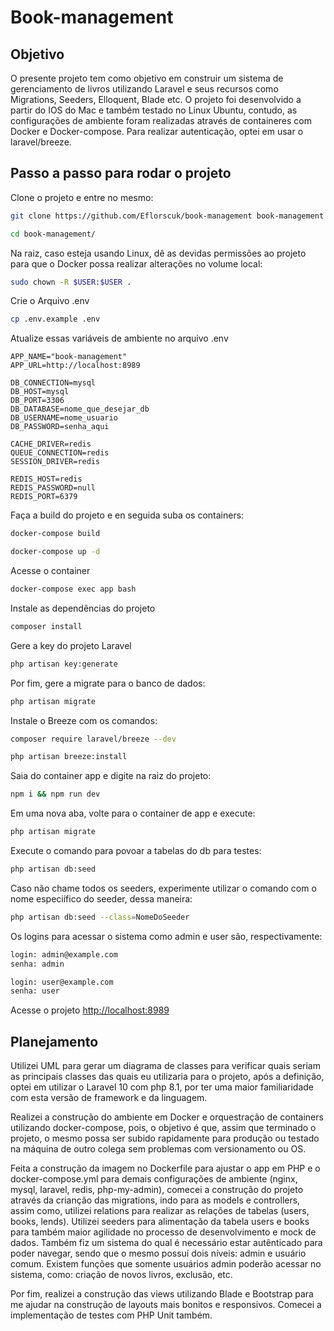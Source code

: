 # Book-management

## Objetivo

O presente projeto tem como objetivo em construir um sistema de gerenciamento de livros utilizando Laravel e seus recursos como Migrations, Seeders, Elloquent, Blade etc. O projeto foi desenvolvido a partir do IOS do Mac e também testado no Linux Ubuntu, contudo, as configurações de ambiente foram realizadas através de containeres com Docker e Docker-compose. Para realizar autenticação, optei em usar o laravel/breeze.

## Passo a passo para rodar o projeto
Clone o projeto e entre no mesmo:
```sh
git clone https://github.com/Eflorscuk/book-management book-management
```
```sh
cd book-management/
```

Na raiz, caso esteja usando Linux, dê as devidas permissões ao projeto para que o Docker possa realizar alterações no volume local:
```sh
sudo chown -R $USER:$USER .
```

Crie o Arquivo .env
```sh
cp .env.example .env
```


Atualize essas variáveis de ambiente no arquivo .env
```dosini
APP_NAME="book-management"
APP_URL=http://localhost:8989

DB_CONNECTION=mysql
DB_HOST=mysql
DB_PORT=3306
DB_DATABASE=nome_que_desejar_db
DB_USERNAME=nome_usuario
DB_PASSWORD=senha_aqui

CACHE_DRIVER=redis
QUEUE_CONNECTION=redis
SESSION_DRIVER=redis

REDIS_HOST=redis
REDIS_PASSWORD=null
REDIS_PORT=6379
```

Faça a build do projeto e en seguida suba os containers:
```sh
docker-compose build
```
```sh
docker-compose up -d
```


Acesse o container
```sh
docker-compose exec app bash
```

Instale as dependências do projeto
```sh
composer install
```

Gere a key do projeto Laravel
```sh
php artisan key:generate
```

Por fim, gere a migrate para o banco de dados:
```sh
php artisan migrate
```

Instale o Breeze com os comandos:
```sh
composer require laravel/breeze --dev
```
```sh
php artisan breeze:install
```

Saia do container app e digite na raiz do projeto:
```sh
npm i && npm run dev
```

Em uma nova aba, volte para o container de app e execute:
```sh
php artisan migrate
```

Execute o comando para povoar a tabelas do db para testes:
```sh
php artisan db:seed
```

Caso não chame todos os seeders, experimente utilizar o comando com o nome especiífico do seeder, dessa maneira:
```sh
php artisan db:seed --class=NomeDoSeeder
```

Os logins para acessar o sistema como admin e user são, respectivamente:
```sh
login: admin@example.com
senha: admin
```
```sh
login: user@example.com
senha: user
```

Acesse o projeto
[http://localhost:8989](http://localhost:8989)

## Planejamento

Utilizei UML para gerar um diagrama de classes para verificar quais seriam as principais classes das quais eu utilizaria para o projeto, após a definição, optei em utilizar o Laravel 10 com php 8.1, por ter uma maior familiaridade com esta versão de framework e da linguagem.

Realizei a construção do ambiente em Docker e orquestração de containers utilizando docker-compose, pois, o objetivo é que, assim que terminado o projeto, o mesmo possa ser subido rapidamente para produção ou testado na máquina de outro colega sem problemas com versionamento ou OS.

Feita a construção da imagem no Dockerfile para ajustar o app em PHP e o docker-compose.yml para demais configurações de ambiente (nginx, mysql, laravel, redis, php-my-admin), comecei a construção do projeto através da crianção das migrations, indo para as models e controllers, assim como, utilizei relations para realizar as relações de tabelas (users, books, lends). Utilizei seeders para alimentação da tabela users e books para também maior agilidade no processo de desenvolvimento e mock de dados. Também fiz um sistema do qual é necessário estar autênticado para poder navegar, sendo que o mesmo possuí dois níveis: admin e usuário comum. Existem funções que somente usuários admin poderão acessar no sistema, como: criação de novos livros, exclusão, etc.

Por fim, realizei a construção das views utilizando Blade e Bootstrap para me ajudar na construção de layouts mais bonitos e responsivos. Comecei a implementação de testes com PHP Unit também.


